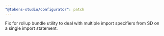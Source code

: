 ```yaml
---
"@tokens-studio/configurator": patch
---
```


Fix for rollup bundle utility to deal with multiple import specifiers from SD on a single import statement.
